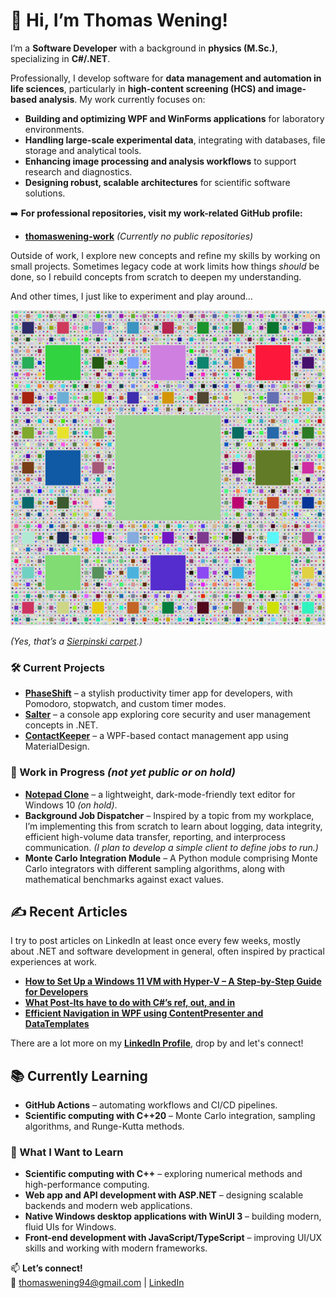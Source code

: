 # 👋 Hi, I’m Thomas Wening!  
I’m a **Software Developer** with a background in **physics (M.Sc.)**, specializing in **C#/.NET**.  

Professionally, I develop software for **data management and automation in life sciences**, particularly in **high-content screening (HCS) and image-based analysis**. My work currently focuses on:  
- **Building and optimizing WPF and WinForms applications** for laboratory environments.
- **Handling large-scale experimental data**, integrating with databases, file storage and analytical tools.  
- **Enhancing image processing and analysis workflows** to support research and diagnostics.  
- **Designing robust, scalable architectures** for scientific software solutions.  

➡️ **For professional repositories, visit my work-related GitHub profile:** 
- [**thomaswening-work**](https://github.com/thomaswening-work) *(Currently no public repositories)*  

Outside of work, I explore new concepts and refine my skills by working on small projects. Sometimes legacy code at work limits how things *should* be done, so I rebuild concepts from scratch to deepen my understanding. 

And other times, I just like to experiment and play around…  

![Sierpinski Carpet](fractal.png)  

*(Yes, that’s a [Sierpinski carpet](https://www.wikiwand.com/en/articles/Sierpinski_carpet).)*  

### 🛠️ Current Projects  
- **[PhaseShift](https://github.com/thomaswening/PhaseShift/tree/main)** – a stylish productivity timer app for developers, with Pomodoro, stopwatch, and custom timer modes.
- **[Salter](https://github.com/thomaswening/salter)** – a console app exploring core security and user management concepts in .NET.  
- **[ContactKeeper](https://github.com/thomaswening/ContactKeeper)** – a WPF-based contact management app using MaterialDesign.

### 🔧 Work in Progress *(not yet public or on hold)*  
- **[Notepad Clone](https://github.com/thomaswening/NotePadClone)** – a lightweight, dark-mode-friendly text editor for Windows 10 *(on hold)*.  
- **Background Job Dispatcher** – Inspired by a topic from my workplace, I’m implementing this from scratch to learn about logging, data integrity, efficient high-volume data transfer, reporting, and interprocess communication. *(I plan to develop a simple client to define jobs to run.)*  
- **Monte Carlo Integration Module** – A Python module comprising Monte Carlo integrators with different sampling algorithms, along with mathematical benchmarks against exact values.

## ✍️ Recent Articles

I try to post articles on LinkedIn at least once every few weeks, mostly about .NET and software development in general, often inspired by practical experiences at work.

- **[How to Set Up a Windows 11 VM with Hyper-V – A Step-by-Step Guide for Developers](https://www.linkedin.com/pulse/how-set-up-windows-11-vm-hyper-v-step-by-step-guide-thomas-wening-cslxe/?trackingId=EXuAtVNIR3WwxOfxpmxedQ%3D%3D)**
- **[What Post-Its have to do with C#’s ref, out, and in](https://www.linkedin.com/pulse/what-post-its-have-do-cs-ref-out-thomas-wening-waole/?trackingId=EXuAtVNIR3WwxOfxpmxedQ%3D%3D)**
- **[Efficient Navigation in WPF using ContentPresenter and DataTemplates](https://www.linkedin.com/pulse/efficient-navigation-wpf-using-contentpresenter-thomas-wening-zdqie/?trackingId=Pa4T0iKTS52ro%2B5gGPT%2Ffw%3D%3D)**

There are a lot more on my **[LinkedIn Profile](https://www.linkedin.com/in/thomas-wening-a96aa51b8/)**, drop by and let's connect!

## 📚 Currently Learning  
- **GitHub Actions** – automating workflows and CI/CD pipelines.
- **Scientific computing with C++20** – Monte Carlo integration, sampling algorithms, and Runge-Kutta methods.

### 📖 What I Want to Learn
- **Scientific computing with C++** – exploring numerical methods and high-performance computing.  
- **Web app and API development with ASP.NET** – designing scalable backends and modern web applications.  
- **Native Windows desktop applications with WinUI 3** – building modern, fluid UIs for Windows.  
- **Front-end development with JavaScript/TypeScript** – improving UI/UX skills and working with modern frameworks.  

📫 **Let’s connect!**  
📧 [thomaswening94@gmail.com](mailto:thomaswening94@gmail.com) | [LinkedIn](https://www.linkedin.com/in/thomas-wening-a96aa51b8/)  
